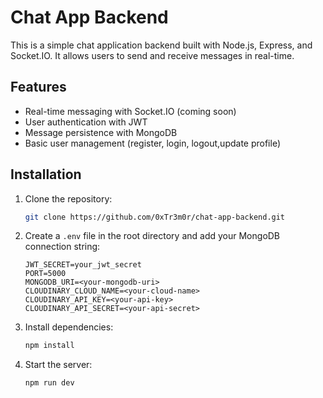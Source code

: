  
# Chat App Backend
This is a simple chat application backend built with Node.js, Express, and Socket.IO. It allows users to send and receive messages in real-time.
## Features
- Real-time messaging with Socket.IO (coming soon)
- User authentication with JWT
- Message persistence with MongoDB
- Basic user management (register, login, logout,update profile)
## Installation
1. Clone the repository:
   ```bash
   git clone https://github.com/0xTr3m0r/chat-app-backend.git
   ```
2. Create a `.env` file in the root directory and add your MongoDB connection string:
   ```plaintext
   JWT_SECRET=your_jwt_secret
   PORT=5000
   MONGODB_URI=<your-mongodb-uri>
   CLOUDINARY_CLOUD_NAME=<your-cloud-name>
   CLOUDINARY_API_KEY=<your-api-key>
   CLOUDINARY_API_SECRET=<your-api-secret>
   ```
3. Install dependencies:
   ```bash
   npm install
   ```
4. Start the server:
   ```bash
   npm run dev
   ```
   
